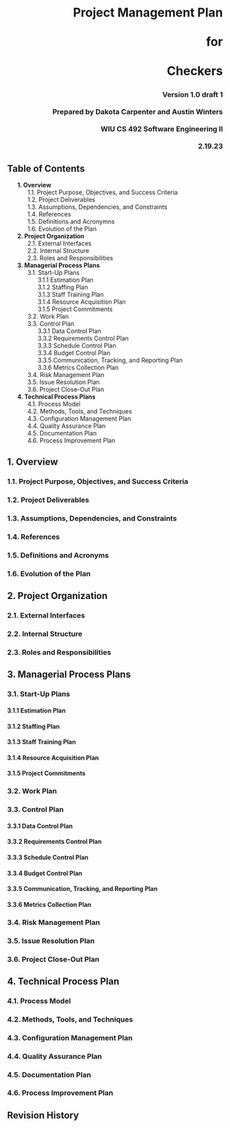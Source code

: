 # <p align="right">Project Management Plan</br><br>for<br></br>Checkers</p>


### <p align="right">Version 1.0 draft 1<br></br>Prepared by Dakota Carpenter and Austin Winters<br></br>WIU CS 492 Software Engineering II<br></br>2.19.23</div>

## Table of Contents

<ul style="list-style-type:none">
	<li><strong>1. Overview</strong>
		<ul style="list-style-type:none">
			<li>1.1. Project Purpose, Objectives, and Success Criteria</li>
			<li>1.2. Project Deliverables</li>
			<li>1.3. Assumptions, Dependencies, and Constraints</li>
			<li>1.4. References</li>
			<li>1.5. Definitions and Acronymns</li>
			<li>1.6. Evolution of the Plan</li>
		</ul>
	</li>
	<li><strong>2. Project Organization</strong>
		<ul style="list-style-type:none">
			<li>2.1. External Interfaces</li>
			<li>2.2. Internal Structure</li>
			<li>2.3. Roles and Responsibilities</li>
		</ul>
	</li>
	<li><strong>3. Managerial Process Plans</strong>
		<ul style="list-style-type:none">
			<li>3.1. Start-Up Plans
				<ul style="list-style-type:none">
					<li>3.1.1 Estimation Plan</li>
					<li>3.1.2 Staffing Plan</li>
					<li>3.1.3 Staff Training Plan</li>
					<li>3.1.4 Resource Acquisition Plan</li>
					<li>3.1.5 Project Commitments</li>
				</ul>
			</li>
			<li>3.2. Work Plan</li>
			<li>3.3. Control Plan
				<ul style="list-style-type:none">
					<li>3.3.1 Data Control Plan</li>
					<li>3.3.2 Requirements Control Plan</li>
					<li>3.3.3 Schedule Control Plan</li>
					<li>3.3.4 Budget Control Plan</li>
					<li>3.3.5 Communication, Tracking, and Reporting Plan</li>
					<li>3.3.6 Metrics Collection Plan</li>
				</ul>
			</li>
			<li>3.4. Risk Management Plan</li>
			<li>3.5. Issue Resolution Plan</li>
			<li>3.6. Project Close-Out Plan</li>
		</ul>
	</li>
	<li><strong>4. Technical Process Plans</strong>
		<ul style="list-style-type:none">
			<li>4.1. Process Model</li>
			<li>4.2. Methods, Tools, and Techniques</li>
			<li>4.3. Configuration Management Plan</li>
			<li>4.4. Quality Assurance Plan</li>
			<li>4.5. Documentation Plan</li>
			<li>4.6. Process Improvement Plan</li>
		</ul>
	</li>
</ul>

## 1. Overview

### 1.1. Project Purpose, Objectives, and Success Criteria

### 1.2. Project Deliverables

### 1.3. Assumptions, Dependencies, and Constraints

### 1.4. References

### 1.5. Definitions and Acronyms

### 1.6. Evolution of the Plan

## 2. Project Organization

### 2.1. External Interfaces

### 2.2. Internal Structure

### 2.3. Roles and Responsibilities

## 3. Managerial Process Plans

### 3.1. Start-Up Plans

#### 3.1.1 Estimation Plan

#### 3.1.2 Staffing Plan

#### 3.1.3 Staff Training Plan

#### 3.1.4 Resource Acquisition Plan

#### 3.1.5 Project Commitments

### 3.2. Work Plan

### 3.3. Control Plan

#### 3.3.1 Data Control Plan

#### 3.3.2 Requirements Control Plan

#### 3.3.3 Schedule Control Plan

#### 3.3.4 Budget Control Plan

#### 3.3.5 Communication, Tracking, and Reporting Plan

#### 3.3.6 Metrics Collection Plan

### 3.4. Risk Management Plan

### 3.5. Issue Resolution Plan

### 3.6. Project Close-Out Plan

## 4. Technical Process Plan

### 4.1. Process Model

### 4.2. Methods, Tools, and Techniques

### 4.3. Configuration Management Plan

### 4.4. Quality Assurance Plan

### 4.5. Documentation Plan

### 4.6. Process Improvement Plan

## Revision History